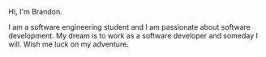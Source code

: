 Hi, I'm Brandon.

I am a software engineering student and I am passionate about software development.
My dream is to work as a software developer and someday I will. 
Wish me luck on my adventure.
